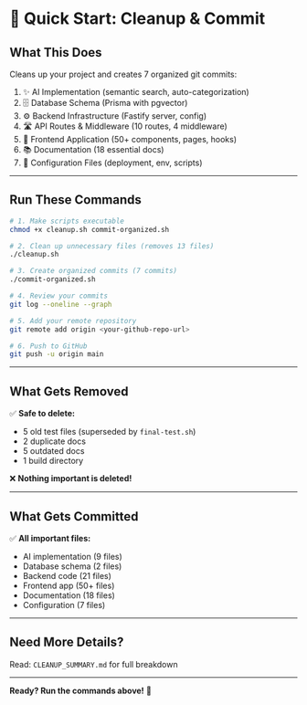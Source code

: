 # 🚀 Quick Start: Cleanup & Commit

## What This Does

Cleans up your project and creates 7 organized git commits:

1. ✨ AI Implementation (semantic search, auto-categorization)
2. 🗄️ Database Schema (Prisma with pgvector)
3. ⚙️ Backend Infrastructure (Fastify server, config)
4. 🛣️ API Routes & Middleware (10 routes, 4 middleware)
5. 🎨 Frontend Application (50+ components, pages, hooks)
6. 📚 Documentation (18 essential docs)
7. 🔧 Configuration Files (deployment, env, scripts)

---

## Run These Commands

```bash
# 1. Make scripts executable
chmod +x cleanup.sh commit-organized.sh

# 2. Clean up unnecessary files (removes 13 files)
./cleanup.sh

# 3. Create organized commits (7 commits)
./commit-organized.sh

# 4. Review your commits
git log --oneline --graph

# 5. Add your remote repository
git remote add origin <your-github-repo-url>

# 6. Push to GitHub
git push -u origin main
```

---

## What Gets Removed

✅ **Safe to delete:**
- 5 old test files (superseded by `final-test.sh`)
- 2 duplicate docs
- 5 outdated docs
- 1 build directory

❌ **Nothing important is deleted!**

---

## What Gets Committed

✅ **All important files:**
- AI implementation (9 files)
- Database schema (2 files)
- Backend code (21 files)
- Frontend app (50+ files)
- Documentation (18 files)
- Configuration (7 files)

---

## Need More Details?

Read: `CLEANUP_SUMMARY.md` for full breakdown

---

**Ready? Run the commands above!** 🎉
